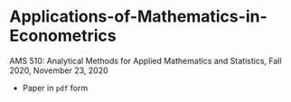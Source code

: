 # Applications-of-Mathematics-in-Econometrics
AMS 510: Analytical Methods for Applied Mathematics and Statistics, Fall 2020, November 23, 2020

- Paper in `pdf` form

